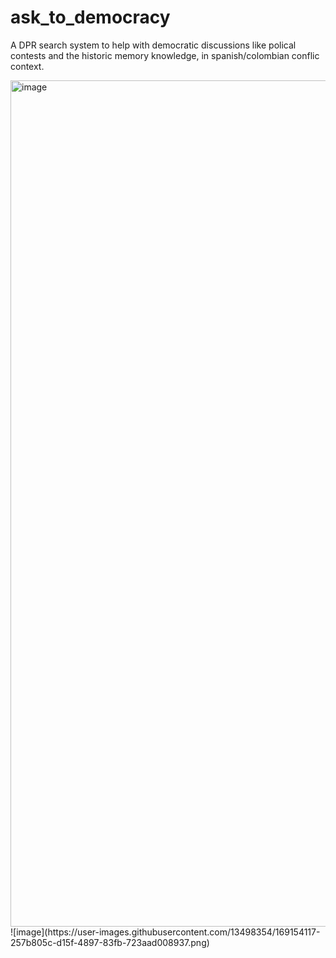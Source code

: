 # ask_to_democracy
A DPR search system to help with democratic discussions like polical contests and the historic memory knowledge, in spanish/colombian conflic context.

<img width="1354" alt="image" src="https://user-images.githubusercontent.com/13498354/167217495-7c92194c-e988-4046-97f9-ab7594a6d377.png">
![image](https://user-images.githubusercontent.com/13498354/169154117-257b805c-d15f-4897-83fb-723aad008937.png)
